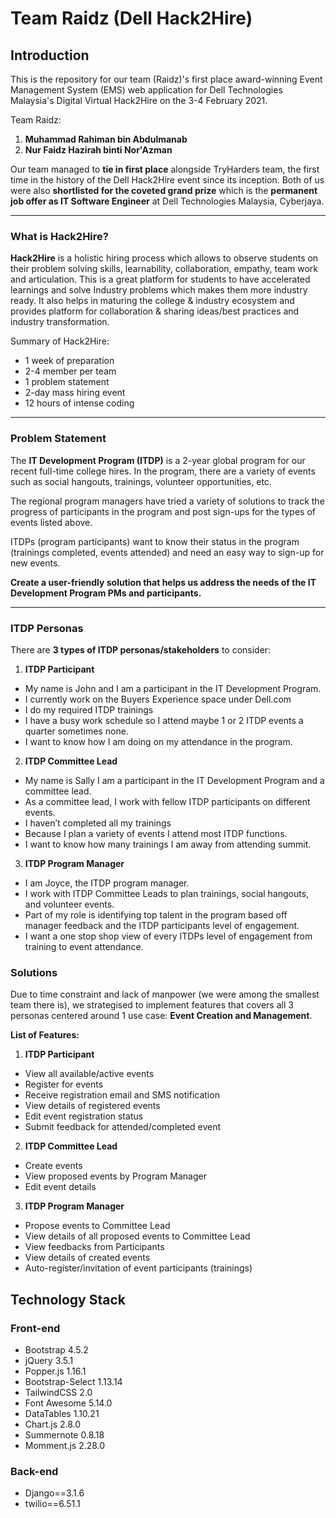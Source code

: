 # Team Raidz (Dell Hack2Hire)

## Introduction

This is the repository for our team (Raidz)'s first place award-winning Event Management System (EMS) web application for Dell Technologies Malaysia's Digital Virtual Hack2Hire on the 3-4 February 2021.

Team Raidz:
1. **Muhammad Rahiman bin Abdulmanab**
2. **Nur Faidz Hazirah binti Nor'Azman**

Our team managed to **tie in first place** alongside TryHarders team, the first time in the history of the Dell Hack2Hire event since its inception. Both of us were also **shortlisted for the coveted grand prize** which is the **permanent job offer as IT Software Engineer** at Dell Technologies Malaysia, Cyberjaya.

<hr>

### What is Hack2Hire?

**Hack2Hire** is a holistic hiring process which allows to observe students on their problem solving skills, learnability, collaboration, empathy, team work and articulation. This is a great platform for students to have accelerated learnings and solve Industry problems which makes them more industry ready. It also helps in maturing the college & industry ecosystem and provides platform for collaboration & sharing ideas/best practices and industry transformation. 

Summary of Hack2Hire:
- 1 week of preparation
- 2-4 member per team
- 1 problem statement
- 2-day mass hiring event
- 12 hours of intense coding

<hr>

### Problem Statement

The **IT Development Program (ITDP)** is a 2-year global program for our recent full-time college hires. In the program, there are a variety of events such as social hangouts, trainings, volunteer opportunities, etc. 

The regional program managers have tried a variety of solutions to track the progress of participants in the program and post sign-ups for the types of events listed above. 

ITDPs (program participants) want to know their status in the program (trainings completed, events attended) and need an easy way to sign-up for new events. 

**Create a user-friendly solution that helps us address the needs of the IT Development Program PMs and participants.**

<hr>

### ITDP Personas

There are **3 types of ITDP personas/stakeholders** to consider:

1. **ITDP Participant**
- My name is John and I am a participant in the IT Development Program. 
- I currently work on the Buyers Experience space under Dell.com
- I do my required ITDP trainings
- I have a busy work schedule so I attend maybe 1 or 2 ITDP events a quarter sometimes none.
- I want to know how I am doing on my attendance in the program.

2. **ITDP Committee Lead**
- My name is Sally I am a participant in the IT Development Program and a committee lead.
- As a committee lead, I work with fellow ITDP participants on different events. 
- I haven’t completed all my trainings
- Because I plan a variety of events I attend most ITDP functions. 
- I want to know how many trainings I am away from attending summit. 

3. **ITDP Program Manager**
- I am Joyce, the ITDP program manager.
- I work with ITDP Committee Leads to plan trainings, social hangouts, and volunteer events. 
- Part of my role is identifying top talent in the program based off manager feedback and the ITDP participants level of engagement.
- I want a one stop shop view of every ITDPs level of engagement from training to event attendance.


### Solutions

Due to time constraint and lack of manpower (we were among the smallest team there is), we strategised to implement features that covers all 3 personas centered around 1 use case: **Event Creation and Management**.

**List of Features:**
1. **ITDP Participant**
- View all available/active events 
- Register for events
- Receive registration email and SMS notification
- View details of registered events
- Edit event registration status 
- Submit feedback for attended/completed event

2. **ITDP Committee Lead**
- Create events
- View proposed events by Program Manager
- Edit event details

3. **ITDP Program Manager**
- Propose events to Committee Lead
- View details of all proposed events to Committee Lead
- View feedbacks from Participants
- View details of created events
- Auto-register/invitation of event participants (trainings)


## Technology Stack

### Front-end
* Bootstrap 4.5.2
* jQuery 3.5.1
* Popper.js 1.16.1
* Bootstrap-Select 1.13.14
* TailwindCSS 2.0
* Font Awesome 5.14.0
* DataTables 1.10.21
* Chart.js 2.8.0
* Summernote 0.8.18
* Momment.js 2.28.0
  
### Back-end

* Django==3.1.6
* twilio==6.51.1
